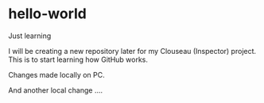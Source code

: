 # hello-world
Just learning

I will be creating a new repository later for my Clouseau (Inspector) project.
This is to start learning how GitHub works.

Changes made locally on PC.

And another local change ....

